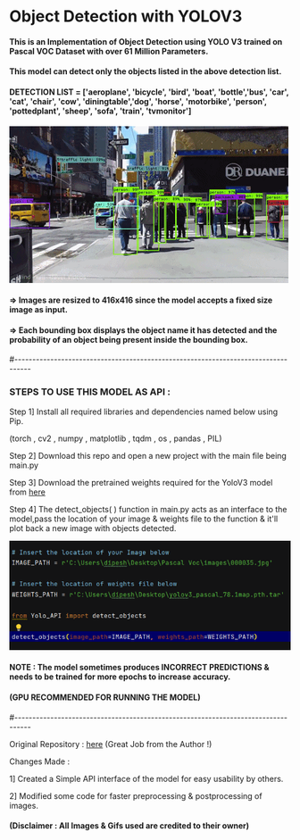 # Object Detection with YOLOV3

#### This is an Implementation of Object Detection using YOLO V3 trained on Pascal VOC Dataset with over 61 Million Parameters.

#### This model can detect only the objects listed in the above detection list.

#### DETECTION LIST = ['aeroplane', 'bicycle', 'bird', 'boat', 'bottle','bus', 'car', 'cat', 'chair', 'cow', 'diningtable','dog', 'horse', 'motorbike', 'person', 'pottedplant', 'sheep', 'sofa', 'train', 'tvmonitor']
                     
                     
![](/imgs/model_gif.gif)                     


#### => Images are resized to 416x416 since the model accepts a fixed size image as input.

#### => Each bounding box displays the object name it has detected and the probability of an object being present inside the bounding box.

#----------------------------------------------------------------------------------

### STEPS TO USE THIS MODEL AS API :

Step 1] Install all required libraries and dependencies named below using Pip.

(torch , cv2 , numpy , matplotlib , tqdm , os , pandas , PIL)

Step 2] Download this repo and open a new project with the main file being main.py

Step 3] Download the pretrained weights required for the YoloV3 model from [here](https://github.com/aladdinpersson/Machine-Learning-Collection/releases/tag/1.0)

Step 4] The detect_objects( ) function in main.py acts as an interface to the model,pass the location of your image & weights file to the function & it'll plot back a new image with objects detected.

![](/imgs/api_img.png)

#### NOTE : The model sometimes produces INCORRECT PREDICTIONS & needs to be trained for more epochs to increase accuracy.
#### (GPU RECOMMENDED FOR RUNNING THE MODEL)

#----------------------------------------------------------------------------------

Original Repository : [here](https://github.com/aladdinpersson/Machine-Learning-Collection/tree/master/ML/Pytorch/object_detection/YOLOv3) (Great Job from the Author !)

Changes Made : 

1] Created a Simple API interface of the model for easy usability by others.

2] Modified some code for faster preprocessing & postprocessing of images.


#### (Disclaimer : All Images & Gifs used are credited to their owner)
